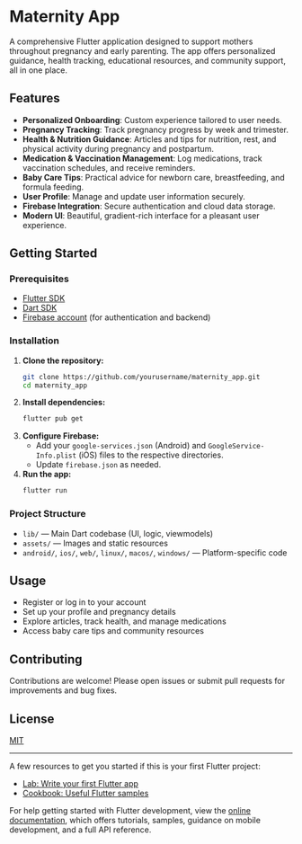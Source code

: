 # Maternity App

A comprehensive Flutter application designed to support mothers throughout pregnancy and early parenting. The app offers personalized guidance, health tracking, educational resources, and community support, all in one place.

## Features

- **Personalized Onboarding**: Custom experience tailored to user needs.
- **Pregnancy Tracking**: Track pregnancy progress by week and trimester.
- **Health & Nutrition Guidance**: Articles and tips for nutrition, rest, and physical activity during pregnancy and postpartum.
- **Medication & Vaccination Management**: Log medications, track vaccination schedules, and receive reminders.
- **Baby Care Tips**: Practical advice for newborn care, breastfeeding, and formula feeding.
- **User Profile**: Manage and update user information securely.
- **Firebase Integration**: Secure authentication and cloud data storage.
- **Modern UI**: Beautiful, gradient-rich interface for a pleasant user experience.

## Getting Started

### Prerequisites
- [Flutter SDK](https://docs.flutter.dev/get-started/install)
- [Dart SDK](https://dart.dev/get-dart)
- [Firebase account](https://firebase.google.com/) (for authentication and backend)

### Installation
1. **Clone the repository:**
   ```bash
   git clone https://github.com/yourusername/maternity_app.git
   cd maternity_app
   ```
2. **Install dependencies:**
   ```bash
   flutter pub get
   ```
3. **Configure Firebase:**
   - Add your `google-services.json` (Android) and `GoogleService-Info.plist` (iOS) files to the respective directories.
   - Update `firebase.json` as needed.
4. **Run the app:**
   ```bash
   flutter run
   ```

### Project Structure
- `lib/` — Main Dart codebase (UI, logic, viewmodels)
- `assets/` — Images and static resources
- `android/`, `ios/`, `web/`, `linux/`, `macos/`, `windows/` — Platform-specific code

## Usage
- Register or log in to your account
- Set up your profile and pregnancy details
- Explore articles, track health, and manage medications
- Access baby care tips and community resources

## Contributing
Contributions are welcome! Please open issues or submit pull requests for improvements and bug fixes.

## License
[MIT](LICENSE)

---

A few resources to get you started if this is your first Flutter project:

- [Lab: Write your first Flutter app](https://docs.flutter.dev/get-started/codelab)
- [Cookbook: Useful Flutter samples](https://docs.flutter.dev/cookbook)

For help getting started with Flutter development, view the [online documentation](https://docs.flutter.dev/), which offers tutorials, samples, guidance on mobile development, and a full API reference.
